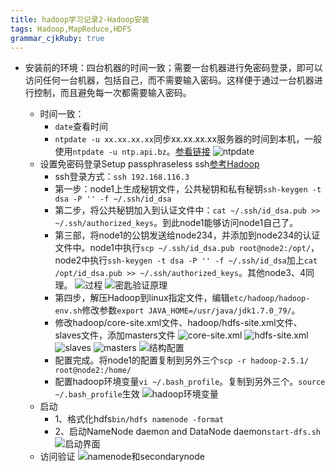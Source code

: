 ```yaml
---
title: hadoop学习记录2-Hadoop安装 
tags: Hadoop,MapReduce,HDFS
grammar_cjkRuby: true
---
```


* 安装前的环境：四台机器的时间一致；需要一台机器进行免密码登录，即可以访问任何一台机器，包括自己，而不需要输入密码。这样便于通过一台机器进行控制，而且避免每一次都需要输入密码。
	* 时间一致：
		* `date`查看时间
		* `ntpdate -u xx.xx.xx.xx`同步xx.xx.xx.xx服务器的时间到本机，一般使用`ntpdate -u ntp.api.bz`。[参看链接][1]
		![ntpdate][2]
	* 设置免密码登录Setup passphraseless ssh[参考Hadoop][3]
		* ssh登录方式：`ssh 192.168.116.3`
		* 第一步：node1上生成秘钥文件，公共秘钥和私有秘钥`ssh-keygen -t dsa -P '' -f ~/.ssh/id_dsa`
		* 第二步，将公共秘钥加入到认证文件中：`cat ~/.ssh/id_dsa.pub >> ~/.ssh/authorized_keys`。到此node1能够访问node1自己了。
		* 第三部，将node1的公钥发送给node234，并添加到node234的认证文件中。node1中执行`scp ~/.ssh/id_dsa.pub root@node2:/opt/`，node2中执行`ssh-keygen -t dsa -P '' -f ~/.ssh/id_dsa`加上`cat /opt/id_dsa.pub >> ~/.ssh/authorized_keys`。其他node3、4同理。
		![过程][4]
		![密匙验证原理][5]
		* 第四步，解压Hadoop到linux指定文件，编辑`etc/hadoop/hadoop-env.sh`修改参数`export JAVA_HOME=/usr/java/jdk1.7.0_79/`。
		* 修改hadoop/core-site.xml文件、hadoop/hdfs-site.xml文件、slaves文件，添加masters文件
		![core-site.xml][6]
		![hdfs-site.xml][7]
		![slaves][8]
		![masters][9]
		![结构配置][10]
		* 配置完成。将node1的配置复制到另外三个`scp -r hadoop-2.5.1/ root@node2:/home/`
		* 配置hadoop环境变量`vi ~/.bash_profile`。复制到另外三个。`source ~/.bash_profile`生效
		![hadoop环境变量][11]
	* 启动
		* 1、格式化hdfs`bin/hdfs namenode -format`
		* 2、启动NameNode daemon and DataNode daemon`start-dfs.sh`
		![启动界面][12]
	* 访问验证
	![namenode和secondarynode][13]


  [1]: https://www.linuxprobe.com/linux-time-synchronization.html
  [2]: http://osiy4s0ad.bkt.clouddn.com/soundblog/1522656807914.jpg
  [3]: http://hadoop.apache.org/docs/r2.5.2/hadoop-project-dist/hadoop-common/SingleCluster.html
  [4]: http://osiy4s0ad.bkt.clouddn.com/soundblog/1522657594965.jpg
  [5]: http://osiy4s0ad.bkt.clouddn.com/soundblog/1522658748946.jpg
  [6]: http://osiy4s0ad.bkt.clouddn.com/soundblog/1522661067782.jpg
  [7]: http://osiy4s0ad.bkt.clouddn.com/soundblog/1522661428174.jpg
  [8]: http://osiy4s0ad.bkt.clouddn.com/soundblog/1522662021254.jpg
  [9]: http://osiy4s0ad.bkt.clouddn.com/soundblog/1522662109542.jpg
  [10]: http://osiy4s0ad.bkt.clouddn.com/soundblog/1522661793031.jpg
  [11]: http://osiy4s0ad.bkt.clouddn.com/soundblog/1522662805110.jpg
  [12]: http://osiy4s0ad.bkt.clouddn.com/soundblog/1522663594531.jpg
  [13]: http://osiy4s0ad.bkt.clouddn.com/soundblog/1522664133432.jpg
